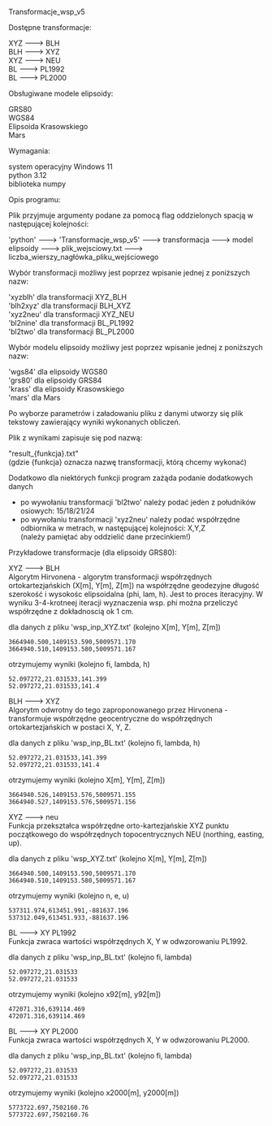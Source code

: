 Transformacje_wsp_v5


Dostępne transformacje:<br>

   XYZ ---> BLH<br>
   BLH ---> XYZ<br>
   XYZ ---> NEU<br>
   BL ---> PL1992<br>
   BL ---> PL2000<br>

 
Obsługiwane modele elipsoidy:<br>

   GRS80<br>
   WGS84<br>
   Elipsoida Krasowskiego<br>
   Mars<br>
 

Wymagania:<br>

   system operacyjny Windows 11 <br>
   python 3.12 <br>
   biblioteka numpy<br>
  


Opis programu:<br>
 
 Plik przyjmuje argumenty podane za pomocą flag oddzielonych spacją w następującej kolejności:<br>


'python' ---> 'Transformacje_wsp_v5' ---> transformacja ---> model elipsoidy --->  plik_wejsciowy.txt ---> liczba_wierszy_nagłówka_pliku_wejściowego   <br>


  Wybór transformacji możliwy jest poprzez wpisanie jednej z poniższych nazw:<br>

   'xyzblh' dla transformacji XYZ_BLH<br>
   'blh2xyz' dla transformacji BLH_XYZ<br>
   'xyz2neu' dla transformacji XYZ_NEU<br>
   'bl2nine' dla transformacji BL_PL1992<br>
   'bl2two' dla transformacji BL_PL2000<br>
  

  Wybór modelu elipsoidy możliwy jest poprzez wpisanie jednej z poniższych nazw:<br>

   'wgs84' dla elipsoidy WGS80<br>
   'grs80' dla elipsoidy GRS84<br>
   'krass' dla elipsoidy Krasowskiego<br>
   'mars'  dla Mars<br>
  
  Po wyborze parametrów i załadowaniu pliku z danymi utworzy się plik tekstowy zawierający wyniki wykonanych obliczeń.<br>

  Plik z wynikami zapisuje się pod nazwą:<br>

  "result_{funkcja}.txt"<br>
  (gdzie {funkcja} oznacza nazwę transformacji, którą chcemy wykonać)<br>


  Dodatkowo dla niektórych funkcji program zażąda podanie dodatkowych danych<br>
 
 - po wywołaniu transformacji 'bl2two' należy podać jeden z południków osiowych: 15/18/21/24<br>
 - po wywołaniu transformacji 'xyz2neu' należy podać współrzędne odbiornika w metrach, w następującej kolejności: X,Y,Z <br>
  (należy pamiętać aby oddzielić dane przecinkiem!)
  
  
Przykładowe transformacje (dla elipsoidy GRS80):<br>
  

 XYZ ---> BLH<br>
  Algorytm Hirvonena - algorytm transformacji współrzędnych ortokartezjańskich (X[m], Y[m], Z[m])
   na współrzędne geodezyjne długość szerokość i wysokośc elipsoidalna (phi, lam, h). Jest to proces iteracyjny. 
   W wyniku 3-4-krotneej iteracji wyznaczenia wsp. phi można przeliczyć współrzędne z dokładnoscią ok 1 cm. 

  dla danych z pliku 'wsp_inp_XYZ.txt' (kolejno X[m], Y[m], Z[m])

    3664940.500,1409153.590,5009571.170
    3664940.510,1409153.580,5009571.167

  otrzymujemy wyniki (kolejno fi, lambda, h)

    52.097272,21.031533,141.399
    52.097272,21.031533,141.4

  
 BLH ---> XYZ<br>
  Algorytm odwrotny do tego zaproponowanego przez Hirvonena - transformuje współrzędne geocentryczne
   do współrzędnych ortokartezjańskich w postaci X, Y, Z.

  dla danych z pliku 'wsp_inp_BL.txt' (kolejno fi, lambda, h)

    52.097272,21.031533,141.399
    52.097272,21.031533,141.4

  otrzymujemy wyniki (kolejno X[m], Y[m], Z[m])

    3664940.526,1409153.576,5009571.155
    3664940.527,1409153.576,5009571.156


 XYZ ---> neu<br>
  Funkcja przekształca współrzędne orto-kartezjańskie XYZ punktu początkowego
   do współrzędnych topocentrycznych NEU (northing, easting, up).

  dla danych z pliku 'wsp_XYZ.txt' (kolejno X[m], Y[m], Z[m])

    3664940.500,1409153.590,5009571.170
    3664940.510,1409153.580,5009571.167
  
  otrzymujemy wyniki (kolejno n, e, u)
  
    537311.974,613451.991,-881637.196
    537312.049,613451.933,-881637.196
  
 
 BL ---> XY PL1992<br>
  Funkcja zwraca wartości współrzędnych X, Y  w odwzorowaniu PL1992.

  dla danych z pliku 'wsp_inp_BL.txt' (kolejno fi, lambda)
  
    52.097272,21.031533
    52.097272,21.031533

  otrzymujemy wyniki (kolejno x92[m], y92[m])

    472071.316,639114.469
    472071.316,639114.469

  
 BL ---> XY PL2000<br>
  Funkcja zwraca wartości współrzędnych X, Y  w odwzorowaniu PL2000.
  
  dla danych z pliku 'wsp_inp_BL.txt' (kolejno fi, lambda)
  
    52.097272,21.031533
    52.097272,21.031533
  
  otrzymujemy wyniki (kolejno x2000[m], y2000[m])

    5773722.697,7502160.76
    5773722.697,7502160.76 

   
   



